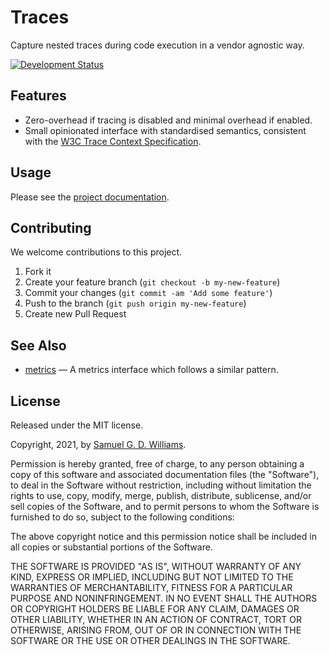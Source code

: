 # Traces

Capture nested traces during code execution in a vendor agnostic way.

[![Development Status](https://github.com/socketry/traces/workflows/Development/badge.svg)](https://github.com/socketry/traces/actions?workflow=Development)

## Features

  - Zero-overhead if tracing is disabled and minimal overhead if enabled.
  - Small opinionated interface with standardised semantics, consistent with the [W3C Trace Context Specification](https://github.com/w3c/trace-context).

## Usage

Please see the [project documentation](https://socketry.github.io/traces).

## Contributing

We welcome contributions to this project.

1.  Fork it
2.  Create your feature branch (`git checkout -b my-new-feature`)
3.  Commit your changes (`git commit -am 'Add some feature'`)
4.  Push to the branch (`git push origin my-new-feature`)
5.  Create new Pull Request

## See Also

- [metrics](https://github.com/socketry/metrics) — A metrics interface which follows a similar pattern.

## License

Released under the MIT license.

Copyright, 2021, by [Samuel G. D. Williams](http://www.codeotaku.com).

Permission is hereby granted, free of charge, to any person obtaining a copy
of this software and associated documentation files (the "Software"), to deal
in the Software without restriction, including without limitation the rights
to use, copy, modify, merge, publish, distribute, sublicense, and/or sell
copies of the Software, and to permit persons to whom the Software is
furnished to do so, subject to the following conditions:

The above copyright notice and this permission notice shall be included in
all copies or substantial portions of the Software.

THE SOFTWARE IS PROVIDED "AS IS", WITHOUT WARRANTY OF ANY KIND, EXPRESS OR
IMPLIED, INCLUDING BUT NOT LIMITED TO THE WARRANTIES OF MERCHANTABILITY,
FITNESS FOR A PARTICULAR PURPOSE AND NONINFRINGEMENT. IN NO EVENT SHALL THE
AUTHORS OR COPYRIGHT HOLDERS BE LIABLE FOR ANY CLAIM, DAMAGES OR OTHER
LIABILITY, WHETHER IN AN ACTION OF CONTRACT, TORT OR OTHERWISE, ARISING FROM,
OUT OF OR IN CONNECTION WITH THE SOFTWARE OR THE USE OR OTHER DEALINGS IN
THE SOFTWARE.
